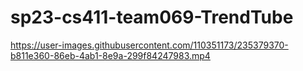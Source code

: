 # sp23-cs411-team069-TrendTube

https://user-images.githubusercontent.com/110351173/235379370-b811e360-86eb-4ab1-8e9a-299f84247983.mp4

